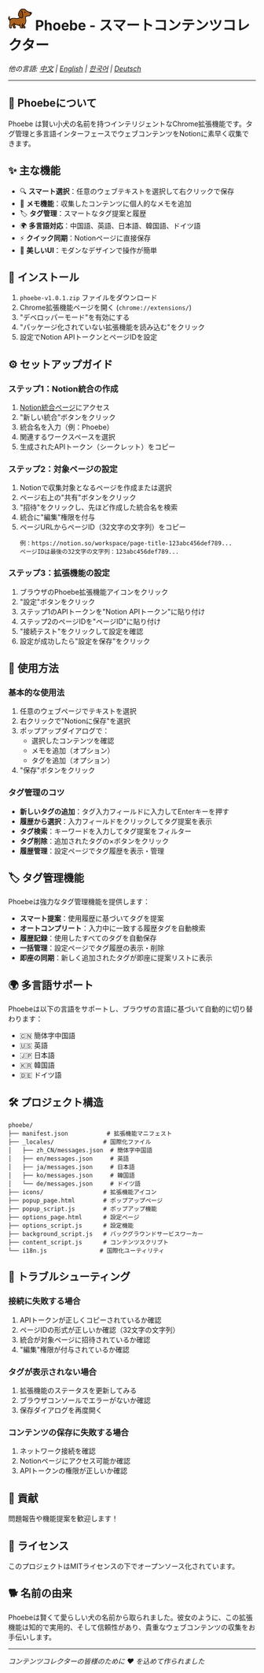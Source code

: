 # ![Logo](icons/icon48.png) Phoebe - スマートコンテンツコレクター

*他の言語: [中文](README.md) | [English](README_en.md) | [한국어](README_ko.md) | [Deutsch](README_de.md)*

---

## 📖 Phoebeについて

Phoebe は賢い小犬の名前を持つインテリジェントなChrome拡張機能です。タグ管理と多言語インターフェースでウェブコンテンツをNotionに素早く収集できます。

## ✨ 主な機能

- 🔍 **スマート選択**：任意のウェブテキストを選択して右クリックで保存
- 📝 **メモ機能**：収集したコンテンツに個人的なメモを追加
- 🏷️ **タグ管理**：スマートなタグ提案と履歴
- 🌍 **多言語対応**：中国語、英語、日本語、韓国語、ドイツ語
- ⚡ **クイック同期**：Notionページに直接保存
- 🎨 **美しいUI**：モダンなデザインで操作が簡単

## 🚀 インストール

1. `phoebe-v1.0.1.zip` ファイルをダウンロード
2. Chrome拡張機能ページを開く (`chrome://extensions/`)
3. "デベロッパーモード"を有効にする
4. "パッケージ化されていない拡張機能を読み込む"をクリック
5. 設定でNotion APIトークンとページIDを設定

## ⚙️ セットアップガイド

### ステップ1：Notion統合の作成
1. [Notion統合ページ](https://www.notion.so/my-integrations)にアクセス
2. "新しい統合"ボタンをクリック
3. 統合名を入力（例：Phoebe）
4. 関連するワークスペースを選択
5. 生成されたAPIトークン（シークレット）をコピー

### ステップ2：対象ページの設定
1. Notionで収集対象となるページを作成または選択
2. ページ右上の"共有"ボタンをクリック
3. "招待"をクリックし、先ほど作成した統合名を検索
4. 統合に"編集"権限を付与
5. ページURLからページID（32文字の文字列）をコピー
   ```
   例：https://notion.so/workspace/page-title-123abc456def789...
   ページIDは最後の32文字の文字列：123abc456def789...
   ```

### ステップ3：拡張機能の設定
1. ブラウザのPhoebe拡張機能アイコンをクリック
2. "設定"ボタンをクリック
3. ステップ1のAPIトークンを"Notion APIトークン"に貼り付け
4. ステップ2のページIDを"ページID"に貼り付け
5. "接続テスト"をクリックして設定を確認
6. 設定が成功したら"設定を保存"をクリック

## 📱 使用方法

### 基本的な使用法
1. 任意のウェブページでテキストを選択
2. 右クリックで"Notionに保存"を選択
3. ポップアップダイアログで：
   - 選択したコンテンツを確認
   - メモを追加（オプション）
   - タグを追加（オプション）
4. "保存"ボタンをクリック

### タグ管理のコツ
- **新しいタグの追加**：タグ入力フィールドに入力してEnterキーを押す
- **履歴から選択**：入力フィールドをクリックしてタグ提案を表示
- **タグ検索**：キーワードを入力してタグ提案をフィルター
- **タグ削除**：追加されたタグの×ボタンをクリック
- **履歴管理**：設定ページでタグ履歴を表示・管理

## 🏷️ タグ管理機能

Phoebeは強力なタグ管理機能を提供します：

- **スマート提案**：使用履歴に基づいてタグを提案
- **オートコンプリート**：入力中に一致する履歴タグを自動検索
- **履歴記録**：使用したすべてのタグを自動保存
- **一括管理**：設定ページでタグ履歴の表示・削除
- **即座の同期**：新しく追加されたタグが即座に提案リストに表示

## 🌍 多言語サポート

Phoebeは以下の言語をサポートし、ブラウザの言語に基づいて自動的に切り替わります：

- 🇨🇳 簡体字中国語
- 🇺🇸 英語
- 🇯🇵 日本語
- 🇰🇷 韓国語
- 🇩🇪 ドイツ語

## 🛠️ プロジェクト構造

```
phoebe/
├── manifest.json           # 拡張機能マニフェスト
├── _locales/              # 国際化ファイル
│   ├── zh_CN/messages.json  # 簡体字中国語
│   ├── en/messages.json     # 英語
│   ├── ja/messages.json     # 日本語
│   ├── ko/messages.json     # 韓国語
│   └── de/messages.json     # ドイツ語
├── icons/                 # 拡張機能アイコン
├── popup_page.html        # ポップアップページ
├── popup_script.js        # ポップアップ機能
├── options_page.html      # 設定ページ
├── options_script.js      # 設定機能
├── background_script.js   # バックグラウンドサービスワーカー
├── content_script.js      # コンテンツスクリプト
└── i18n.js               # 国際化ユーティリティ
```

## 🚫 トラブルシューティング

### 接続に失敗する場合
1. APIトークンが正しくコピーされているか確認
2. ページIDの形式が正しいか確認（32文字の文字列）
3. 統合が対象ページに招待されているか確認
4. "編集"権限が付与されているか確認

### タグが表示されない場合
1. 拡張機能のステータスを更新してみる
2. ブラウザコンソールでエラーがないか確認
3. 保存ダイアログを再度開く

### コンテンツの保存に失敗する場合
1. ネットワーク接続を確認
2. Notionページにアクセス可能か確認
3. APIトークンの権限が正しいか確認

## 🤝 貢献

問題報告や機能提案を歓迎します！

## 📄 ライセンス

このプロジェクトはMITライセンスの下でオープンソース化されています。

## 🐕 名前の由来

Phoebeは賢くて愛らしい犬の名前から取られました。彼女のように、この拡張機能は知的で実用的、そして信頼性があり、貴重なウェブコンテンツの収集をお手伝いします。

---

*コンテンツコレクターの皆様のために ❤️ を込めて作られました* 